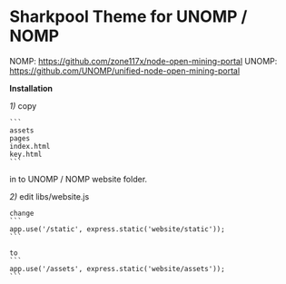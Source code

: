 # Sharkpool Theme for UNOMP / NOMP

NOMP: https://github.com/zone117x/node-open-mining-portal
UNOMP: https://github.com/UNOMP/unified-node-open-mining-portal

**Installation**

_1)_ copy
	
	```
	assets
	pages
	index.html
	key.html
	```
	
in to UNOMP / NOMP website folder.

_2)_ edit libs/website.js

	change
	```
	app.use('/static', express.static('website/static'));
	```
	
	to
	```
	app.use('/assets', express.static('website/assets'));
	```